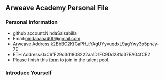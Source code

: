 ## Arweave Academy Personal File

### Personal information

- github account:NindaSalsabilla
- Email:nindaaaaa400@gmail.com
- Arweave Address:k2BbBC2KfGaPH_tYAgUYyvuqdxL9agYwy3p5phJy-7E
- ETH Address:0xC6fF29d3d1808222aa1D1FC9Dd281d37EA04fCE2
- Please finish this [form](https://docs.google.com/forms/d/e/1FAIpQLSfWA5fIIcBgmRppm3jNz5vmf9Mai_QMVil-2pO4r7YKn_Zhtw/viewform?usp=sf_link) to join in the talent pool.

### Introduce Yourself

